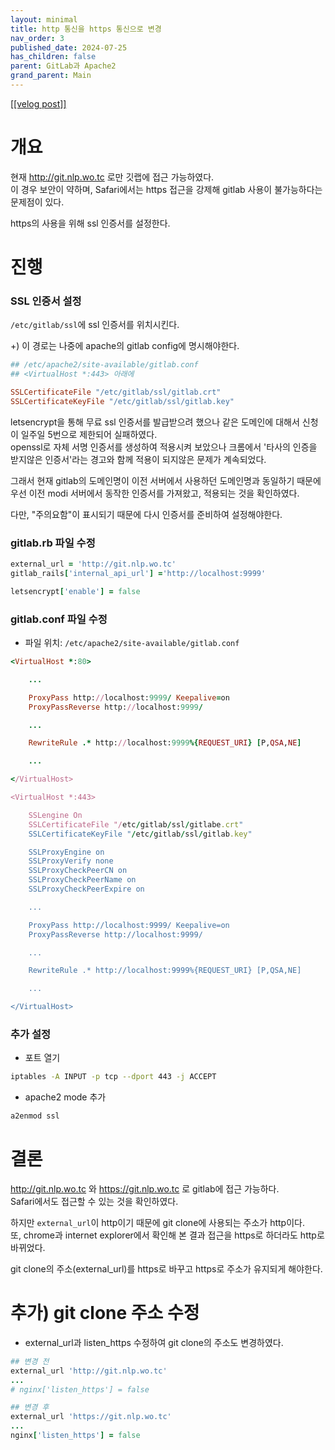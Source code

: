 ```yaml
---
layout: minimal
title: http 통신을 https 통신으로 변경
nav_order: 3
published_date: 2024-07-25
has_children: false
parent: GitLab과 Apache2
grand_parent: Main
---
```


<a href='https://velog.io/@s2jin/gitlab-change-http-to-https'>[[velog post]]</a>


개요
==


현재 <http://git.nlp.wo.tc> 로만 깃랩에 접근 가능하였다.  
이 경우 보안이 약하며, Safari에서는 https 접근을 강제해 gitlab 사용이 불가능하다는 문제점이 있다. 


https의 사용을 위해 ssl 인증서를 설정한다. 


진행
==


### SSL 인증서 설정


`/etc/gitlab/ssl`에 ssl 인증서를 위치시킨다. 


\+) 이 경로는 나중에 apache의 gitlab config에 명시해야한다. 



```rb
## /etc/apache2/site-available/gitlab.conf
## <VirtualHost *:443> 아래에

SSLCertificateFile "/etc/gitlab/ssl/gitlab.crt"
SSLCertificateKeyFile "/etc/gitlab/ssl/gitlab.key"
```

letsencrypt을 통해 무료 ssl 인증서를 발급받으려 했으나 같은 도메인에 대해서 신청이 일주일 5번으로 제한되어 실패하였다.  
openssl로 자체 서명 인증서를 생성하여 적용시켜 보았으나 크롬에서 '타사의 인증을 받지않은 인증서'라는 경고와 함께 적용이 되지않은 문제가 계속되었다. 


그래서 현재 gitlab의 도메인명이 이전 서버에서 사용하던 도메인명과 동일하기 때문에 우선 이전 modi 서버에서 동작한 인증서를 가져왔고, 적용되는 것을 확인하였다. 


다만, "주의요함"이 표시되기 때문에 다시 인증서를 준비하여 설정해야한다. 


### gitlab.rb 파일 수정



```rb
external_url = 'http://git.nlp.wo.tc'
gitlab_rails['internal_api_url'] ='http://localhost:9999'

letsencrypt['enable'] = false
```

### gitlab.conf 파일 수정


* 파일 위치: `/etc/apache2/site-available/gitlab.conf`



```rb
<VirtualHost *:80>

    ...

    ProxyPass http://localhost:9999/ Keepalive=on
    ProxyPassReverse http://localhost:9999/

    ...

    RewriteRule .* http://localhost:9999%{REQUEST_URI} [P,QSA,NE]

    ...

</VirtualHost>

<VirtualHost *:443>

    SSLengine On
    SSLCertificateFile "/etc/gitlab/ssl/gitlabe.crt"
    SSLCertificateKeyFile "/etc/gitlab/ssl/gitlab.key"

    SSLProxyEngine on
    SSLProxyVerify none
    SSLProxyCheckPeerCN on
    SSLProxyCheckPeerName on
    SSLProxyCheckPeerExpire on

    ...

    ProxyPass http://localhost:9999/ Keepalive=on
    ProxyPassReverse http://localhost:9999/

    ...

    RewriteRule .* http://localhost:9999%{REQUEST_URI} [P,QSA,NE]

    ...

</VirtualHost>
```

### 추가 설정


* 포트 열기



```bash
iptables -A INPUT -p tcp --dport 443 -j ACCEPT
```

* apache2 mode 추가



```bash
a2enmod ssl
```

결론
==


<http://git.nlp.wo.tc> 와 <https://git.nlp.wo.tc> 로 gitlab에 접근 가능하다.  
Safari에서도 접근할 수 있는 것을 확인하였다. 


하지만 `external_url`이 http이기 때문에 git clone에 사용되는 주소가 http이다.  
또, chrome과 internet explorer에서 확인해 본 결과 접근을 https로 하더라도 http로 바뀌었다. 


git clone의 주소(external\_url)를 https로 바꾸고 https로 주소가 유지되게 해야한다. 


추가) git clone 주소 수정
===================


* external\_url과 listen\_https 수정하여 git clone의 주소도 변경하였다.



```rb
## 변경 전
external_url 'http://git.nlp.wo.tc'
...
# nginx['listen_https'] = false

## 변경 후
external_url 'https://git.nlp.wo.tc'
...
nginx['listen_https'] = false

```
